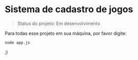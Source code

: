 <h1>Sistema de cadastro de jogos</h1>

> Status do projeto: Em desenvolvimento

Para todas esse projeto em sua máquina, por favor digite:

```
node app.js
```
;)